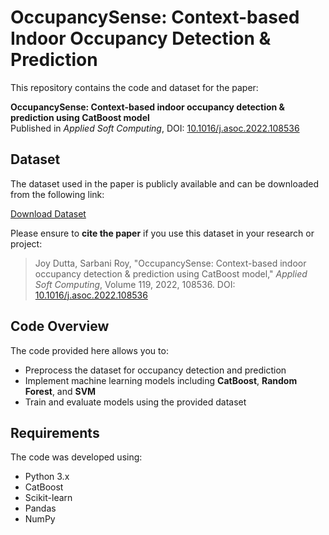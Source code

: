 # OccupancySense: Context-based Indoor Occupancy Detection & Prediction

This repository contains the code and dataset for the paper:

**OccupancySense: Context-based indoor occupancy detection & prediction using CatBoost model**  
Published in *Applied Soft Computing*, DOI: [10.1016/j.asoc.2022.108536](https://doi.org/10.1016/j.asoc.2022.108536)

## Dataset
The dataset used in the paper is publicly available and can be downloaded from the following link:

[Download Dataset](https://drive.google.com/drive/folders/1ngPtrtsJM5fRLvbXHD9jdlQD2pgoPfLB?usp=sharing)

Please ensure to **cite the paper** if you use this dataset in your research or project:

> Joy Dutta, Sarbani Roy, "OccupancySense: Context-based indoor occupancy detection & prediction using CatBoost model," *Applied Soft Computing*, Volume 119, 2022, 108536. DOI: [10.1016/j.asoc.2022.108536](https://doi.org/10.1016/j.asoc.2022.108536)

## Code Overview
The code provided here allows you to:
- Preprocess the dataset for occupancy detection and prediction
- Implement machine learning models including **CatBoost**, **Random Forest**, and **SVM**
- Train and evaluate models using the provided dataset

## Requirements
The code was developed using:
- Python 3.x
- CatBoost
- Scikit-learn
- Pandas
- NumPy



